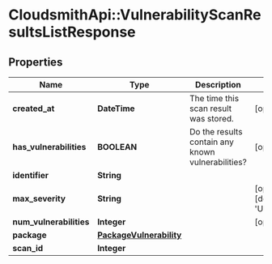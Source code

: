 # CloudsmithApi::VulnerabilityScanResultsListResponse

## Properties
Name | Type | Description | Notes
------------ | ------------- | ------------- | -------------
**created_at** | **DateTime** | The time this scan result was stored. | [optional] 
**has_vulnerabilities** | **BOOLEAN** | Do the results contain any known vulnerabilities? | [optional] 
**identifier** | **String** |  | 
**max_severity** | **String** |  | [optional] [default to &#39;Unknown&#39;]
**num_vulnerabilities** | **Integer** |  | [optional] 
**package** | [**PackageVulnerability**](PackageVulnerability.md) |  | 
**scan_id** | **Integer** |  | 


